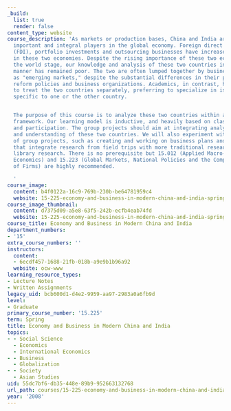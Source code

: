 ```yaml
---
_build:
  list: true
  render: false
content_type: website
course_description: 'As markets or production bases, China and India are becoming
  important and integral players in the global economy. Foreign direct investment
  (FDI), portfolio investments and outsourcing businesses have increased dramatically
  in these two economies. Despite the rising importance of these two economies on
  the world stage, our knowledge and analysis of these two countries in an integrated
  manner has remained poor. The two are often lumped together by business analysts
  as "emerging markets," despite the substantial differences in their political systems,
  reform policies and business organizations. Academics, in contrast, have tended
  to treat the two countries separately, preferring to specialize in issues and questions
  specific to one or the other country.


  The purpose of this course is to analyze these two countries within a coherent analytical
  framework. Our learning model is inductive, and heavily based on class discussions
  and participation. The group projects should aim at integrating analysis, knowledge
  and understanding of these two countries. We will also experiment with other forms
  of group projects, such as creating and working on business plans and those projects
  that integrate research from field trips with more traditional research, such as
  library research. There is no prerequisite but 15.012 (Applied Macro- and International
  Economics) and 15.223 (Global Markets, National Policies and the Competitive Advantage
  of Firms) are highly recommended.

  '
course_image:
  content: b4f0122a-16c9-769b-230b-be64781959c4
  website: 15-225-economy-and-business-in-modern-china-and-india-spring-2008
course_image_thumbnail:
  content: d7375d09-a5e8-63f5-242b-ecfb4eab74fd
  website: 15-225-economy-and-business-in-modern-china-and-india-spring-2008
course_title: Economy and Business in Modern China and India
department_numbers:
- '15'
extra_course_numbers: ''
instructors:
  content:
  - 6ecdf457-1688-21fb-018b-a9e9b1b96a92
  website: ocw-www
learning_resource_types:
- Lecture Notes
- Written Assignments
legacy_uid: bcb600d1-d4e2-9959-aa97-2983a0a6fb9d
level:
- Graduate
primary_course_number: '15.225'
term: Spring
title: Economy and Business in Modern China and India
topics:
- - Social Science
  - Economics
  - International Economics
- - Business
  - Globalization
- - Society
  - Asian Studies
uid: 55dc7bf6-db35-448e-89b9-952663132768
url_path: courses/15-225-economy-and-business-in-modern-china-and-india-spring-2008
year: '2008'
---
```

